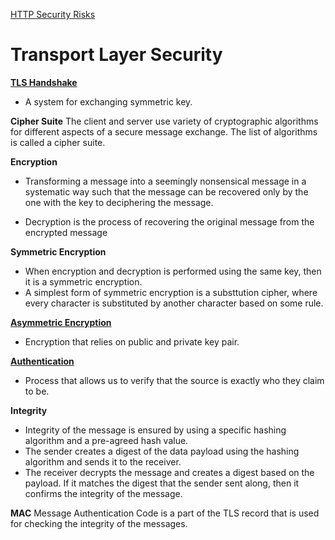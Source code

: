 [HTTP Security Risks](http_security_risk.md)

# Transport Layer Security

[__TLS Handshake__](tls_handshake.md)
* A system for exchanging symmetric key.

__Cipher Suite__
The client and server use variety of cryptographic algorithms for different aspects of a secure message exchange. The list of algorithms is called a cipher suite.

__Encryption__
* Transforming a message into a seemingly nonsensical message in a systematic way such that the message can be recovered only by the one with the key to deciphering the message.

* Decryption is the process of recovering the original message from the encrypted message

__Symmetric Encryption__
* When encryption and decryption is performed using the same key, then it is a symmetric encryption.
* A simplest form of symmetric encryption is a substtution cipher, where every character is substituted by another character based on some rule.

[__Asymmetric Encryption__](asymmetric_encryption.md)
* Encryption that relies on public and private key pair.

[__Authentication__](authentication.md)
* Process that allows us to verify that the source is exactly who they claim to be.

__Integrity__
* Integrity of the message is ensured by using a specific hashing algorithm and a pre-agreed hash value. 
* The sender creates a digest of the data payload using the hashing algorithm and sends it to the receiver.
* The receiver decrypts the message and creates a digest based on the payload. If it matches the digest that the sender sent along, then it confirms the integrity of the message. 

__MAC__
Message Authentication Code is a part of the TLS record that is used for checking the integrity of the messages.